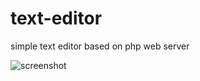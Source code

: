 # text-editor
simple text editor based on php web server

![screenshot](https://github.com/user-attachments/assets/9866acc7-81c8-43c8-8691-992e356059ae)
